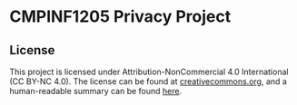 # CMPINF1205 Privacy Project  
## License  
This project is licensed under Attribution-NonCommercial 4.0 International (CC BY-NC 4.0). The license can be found at [creativecommons.org](https://creativecommons.org/licenses/by-nc/4.0/legalcode), and a human-readable summary can be found [here](https://creativecommons.org/licenses/by-nc/4.0/).
